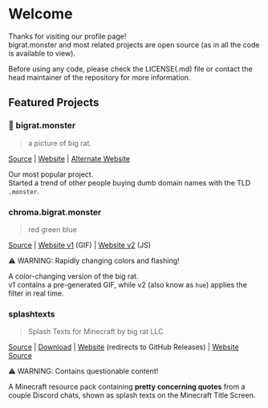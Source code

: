 # Welcome

Thanks for visiting our profile page!  
bigrat.monster and most related projects are open source (as in all the code is available to view).  

Before using any code, please check the LICENSE(.md) file or contact the head maintainer of the repository for more information.

## Featured Projects

### 👑 bigrat.monster

> a picture of big rat.  

[Source](https://github.com/bigratmonster/bigrat.monster/) | [Website](https://bigrat.monster/) | [Alternate Website](https://bigrat.download/)

Our most popular project.  
Started a trend of other people buying dumb domain names with the TLD `.monster`.

### chroma.bigrat.monster

> red green blue

[Source](https://github.com/bigratmonster/chroma/) | [Website v1](https://chroma.bigrat.monster/) (GIF) | [Website v2](https://chroma.bigrat.monster/hue/) (JS)

⚠ WARNING: Rapidly changing colors and flashing!

A color-changing version of the big rat.  
v1 contains a pre-generated GIF, while v2 (also know as `hue`) applies the filter in real time.

### splashtexts

> Splash Texts for Minecraft by big rat LLC 

[Source](https://github.com/bigratmonster/splashtexts/) | [Download](https://github.com/bigratmonster/splashtexts/releases/latest/) | [Website](https://splash.bigrat.monster/) (redirects to GitHub Releases) | [Website Source](https://github.com/bigratmonster/splashtexts/tree/website/)

⚠ WARNING: Contains questionable content!

A Minecraft resource pack containing **pretty concerning quotes** from a couple Discord chats, shown as splash texts on the Minecraft Title Screen.
